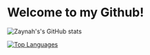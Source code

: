 # Welcome to my Github!

![Zaynah's's GitHub stats](https://github-readme-stats.vercel.app/api?username=Zaynah1999&show_icons=true&bg_color=00000000)

[![Top Languages](https://github-readme-stats.vercel.app/api/top-langs/?username=Zaynah1999&layout=donut)](https://github.com/anuraghazra/github-readme-stats)

